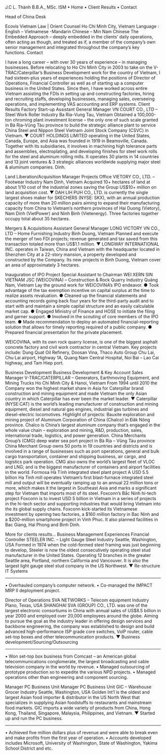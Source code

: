 J.C L. Thành
B.B.A., MSc. ISM
•	Home
•	Client Results
•	Contact
 
Head of China Desk
 
Ecovis Vietnam Law | Orient Counsel
Ho Chi Minh City, Vietnam
Language : English – Vietnamese -Mandarin Chinese – Min Nam Chinese
The Embedded Approach – deeply embedded in the clients’ daily operations, often acting as though, and treated as if, a member of the company’s own senior management and integrated throughout the company’s key functions.
Contact
 
I have a long career – with over 30 years of experience – in managing businesses. Before relocating to Ho Chi Minh City in 2003 to take on the V-TRAC/Caterpillar’s Business Development work for the country of Vietnam, I had sixteen-plus years of experiences holding the positions of Director of Operations, Financial Controller as well as of starting up a computer business in the United States.
Since then, I have worked across entire Vietnam assisting the FDIs in setting up and constructing factories, hiring and recruiting staffs, developing businesses, managing sales, overseeing operations, and implementing VAS accounting and ERP systems.
Client Results
Factory Start-up
Assistant General Manager
VN COURT CO., LTD – Steel Work Roller Industry 
Ba Ria–Vung Tau, Vietnam
Obtained a 100,000-ton chroming plant investment license – the only one of such scale granted in Bà Rịa–Vũng Tàu province to build the strategic alliance plant to service China Steel and Nippon Steel Vietnam Joint Stock Company (CSVC) in Vietnam.
▼
COURT HOLDINGS LIMITED operating in the United States, Canada, Europe, and Asia was founded in 1919 in Beamsville, Canada. Together with its subsidiaries, it involves in machining high tolerance parts and assemblies, electroplating, and developing finishes for steel work rolls for the steel and aluminum rolling mills. It operates 30 plants in 14 countries and 13 joint ventures & 3 strategic alliances worldwide supplying major steel & aluminum companies.
Dinh.
 
Land Liberation/Acquisition
Manager Projects Office
VIETORY CO., LTD. – Footwear Industry 
Nam Dinh, Vietnam
Acquired 10+ hectares of land at about 1/10 cost of the industrial zones saving the Group US$10+ million on land acquisition cost.
▼
DAH LIH PUH CO., LTD. is currently the single largest shoes maker for SKECHERS (NYSE: SKX), with an annual production capacity of more than 20 million pairs aiming to expand their manufacturing capacity from China to Vietnam’s northern provinces of Hai Duong (Vietory), Nam Dinh (VietPower) and Ninh Binh (Vietenergy). Three factories together occupy total about 35 hectares.
 
Mergers & Acquisitions
Assistant General Manager
LONG VICTORY VN CO., LTD – Home Furnishing Industry 
Binh Duong, Vietnam
Planned and execute the merger of two FDI projects; revenue generated and tax saved from this transaction totaled more than US$1.1 million.
▼
LONGWAY INTERNATIONAL INC. operates in Taiwan, China and Vietnam with the headquarter located in Shenzhen City at a 22-story mansion, a property developed and constructed by the Company. Its new projects in Binh Duong, Vietnam cover an area of approximately 3 hectares.
 
Inauguration of IPO Project
Special Assistant to Chairman
WEI XERN SIN VIETNAM JSC (WEICOVINA) – Construction & Rock Quarry Industry
Quảng Nam, Vietnam
Lay the ground work for WEICOVINA’s IPO endeavor.
● Took advantage of the tax exemption incentive on capital surplus at the time to realize assets revaluation.
● Cleaned up the financial statements and accounting records going back four years for the third-party audit and to start with and maintain a simple capital structure and an easily calculable market cap.
● Engaged Ministry of Finance and HOSE to initiate the filing and garner support.
● Involved in the scouting of core members of the IPO team.
● Made recommendation to deploy an automated financial-reporting solution that allows for timely reporting required of a public company.
● Prepared financial presentation for the private placement.

WEICOVINA, with its own rock quarry license, is one of the biggest asphalt concrete factory and civil work contractor in central Vietnam. Key projects include: Dung Quat Oil Refinery, Doosan Vina, Thaco Auto Group Chu Lai, Chu Lai airport, Highway 1A, Quang Nam Central Hospital, Noi Bai – Lao Cai highway, and Tam Hiep port.
 
Business Development
Business Development & Key Account Sales Manager
V-TRAC/CATERPILLAR – Generators, Earthmoving Equipment, and Mining Trucks 
Ho Chi Minh City & Hanoi, Vietnam
From 1994 until 2010 the Company won the highest market share in Asia for Caterpillar brand construction and mining equipment and made Vietnam the only Asian country in which Caterpillar has ever been the market leader.
▼
Caterpillar (NYSE:CAT) is the world’s leading manufacturer of construction and mining equipment, diesel and natural gas engines, industrial gas turbines and diesel-electric locomotives.
Highlight of projects:
Bauxite exploration and mining project of Aluminum Corporation of China (Chalco) in Đăk Nông province.
Chalco is China’s largest aluminum company that’s engaged in the whole value chain – exploration and mining, R&D, production, sales, international trade, logistics, and power generation.
China Merchants Group’s (CMG) deep water sea port project in Bà Rịa – Vũng Tàu province
China Merchant Group owns 50 ports in 19 countries and districts and is involved in a range of businesses such as port operations, general and bulk cargo transportation, container and shipping business, air cargo, and logistics park operation. CMG also owns the world’s largest fleet of VLOC and LNG; and is the biggest manufacturer of containers and airport facilities in the world. 
Formosa Hà Tĩnh integrated steel plant project
A USD 5.5 billion Ha Tinh mill operates Vietnam’s first blast-furnace integrated steel mill and output will be eventually ramping up to an annual 22 million tons or more, which makes it the largest in Southeast Asia and marks a significant step for Vietnam that imports most of its steel. 
Foxconn’s Bắc Ninh hi-tech project
Foxconn is to invest USD 5 billion in Vietnam in a series of projects in the hi-tech sector and supporting industries that would bring Vietnam into the its global supply chains. Foxconn kick-started its Vietnamese investment by opening two factories, a $160 million factory in Bac Ninh and a $200-million smartphone project in Vinh Phuc. It also planned facilities in Bac Giang, Hai Phong and Binh Dinh. 
 
More for clients results…
Business Management Experiences
Financial Controller
STEELER INC. – Light Gauge Steel Industry 
Seattle, Washington, USA
Formed in 1974 when the cold-formed steel framing was just beginning to develop, Steeler is now the oldest consecutively operating steel stud manufacturer in the United States. Operating 12 branches in the greater Seattle area, Portland, northern California and Vancouver. It is also the largest light gauge steel stud company in the US Northwest.
▼
Re-structure IT Systems
_________
•	Overhauled company’s computer network.
•	Co-managed the IMPACT MRP II deployment project.
 
Director of Operations
SVA NETWORKS – Telecom equipment Industry 
Plano, Texas, USA
SHANGHAI SVA (GROUP) CO., LTD. was one of the largest electronic consortiums in China with annual sales of US$8.5 billion in year 2000 and employed over 20,000 employees around the globe. Aiming to pursue the goal as the industry leader in offering design services and backbone engineering, the company was established to design and build advanced high-performance ISP grade core switches, VoIP router, cable set-top boxes and other telecommunication products.
▼
Business development/Sourcing/Outsourcing
_________
•	Won set-top box business from Comcast – an American global telecommunications conglomerate, the largest broadcasting and cable television company in the world by revenue. 
•	Managed outsourcing of prototype production so to expedite the various NPD projects.
•	Managed operations other than engineering and component sourcing.
 
Manager PC Business Unit
Manager PC Business Unit 
GIC – Warehouse Grocer Industry 
Seattle, Washington, USA
Golden Int’l is the oldest and largest Asian food importer & distributor in the US North West that specializes in supplying Asian foodstuffs to restaurants and mainstream food markets. GIC imports a wide variety of products from China, Hong Kong, Thailand, Singapore, Malaysia, Philippines, and Vietnam.
▼
Started up and run the PC business.
_________
•	Achieved five million dollars plus of revenue and were able to break even and make profits from the first year of operation.
•	Accounts developed includes Microsoft, University of Washington, State of Washington, Yakima School District and etc.
 

